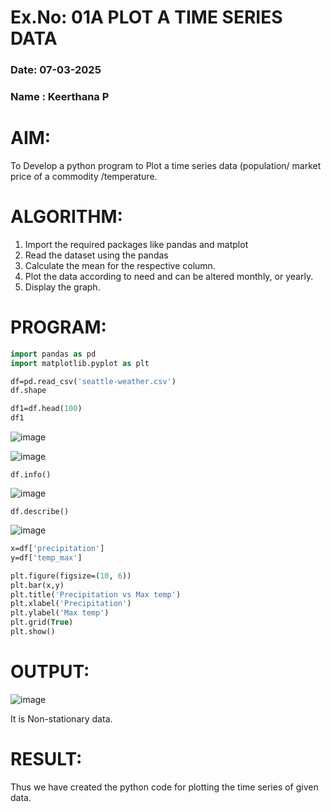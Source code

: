 # Ex.No: 01A PLOT A TIME SERIES DATA
###  Date: 07-03-2025
### Name : Keerthana P

# AIM:
To Develop a python program to Plot a time series data (population/ market price of a commodity
/temperature.
# ALGORITHM:
1. Import the required packages like pandas and matplot
2. Read the dataset using the pandas
3. Calculate the mean for the respective column.
4. Plot the data according to need and can be altered monthly, or yearly.
5. Display the graph.
# PROGRAM:
```p
import pandas as pd
import matplotlib.pyplot as plt

df=pd.read_csv('seattle-weather.csv')
df.shape

df1=df.head(100)
df1
```

![image](https://github.com/user-attachments/assets/31a0cc34-2b1b-4234-ab8f-484bf1aebdac)



![image](https://github.com/user-attachments/assets/1cff6874-a509-4991-b63c-b6ecccce3335)


```
df.info()
```


![image](https://github.com/user-attachments/assets/aada704d-fdfd-43bb-a53d-693eed627957)


```
df.describe()
```

![image](https://github.com/user-attachments/assets/4415ff5a-67e1-4342-b308-205e210aa691)


```p
x=df['precipitation']
y=df['temp_max']

plt.figure(figsize=(10, 6))
plt.bar(x,y)
plt.title('Precipitation vs Max temp')
plt.xlabel('Precipitation')
plt.ylabel('Max temp')
plt.grid(True)
plt.show()

```





# OUTPUT:

![image](https://github.com/user-attachments/assets/5f355d16-1e35-4654-9aae-c191f606fc24)

It is Non-stationary data.






# RESULT:
Thus we have created the python code for plotting the time series of given data.
